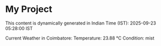 # My Project

This content is dynamically generated in Indian Time (IST): 2025-09-23 05:28:00 IST


Current Weather in Coimbatore:
Temperature: 23.88 °C
Condition: mist
